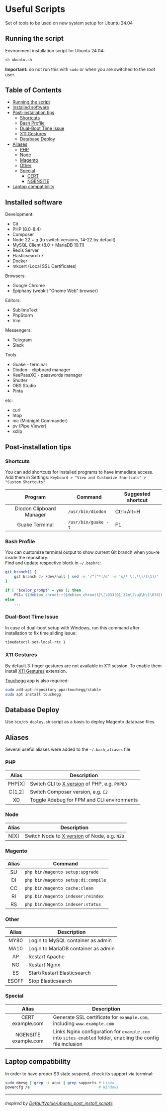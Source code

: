 # Useful Scripts

Set of tools to be used on new system setup for Ubuntu 24.04

## Running the script

Environment installation script for Ubuntu 24.04:

```bash
sh ubuntu.sh
```

**Important:** do not run this with `sudo` or when you are switched to the root user.

## Table of Contents

- [Running the script](#running-the-script)
- [Installed software](#installed-software)
- [Post-installation tips](#post-installation-tips)
  - [Shortcuts](#shortcuts)
  - [Bash Profile](#bash-profile)
  - [Dual-Boot Time Issue](#dual-boot-time-issue)
  - [X11 Gestures](#x11-gestures)
  - [Database Deploy](#database-deploy)
- [Aliases](#aliases)
  - [PHP](#php)
  - [Node](#node)
  - [Magento](#magento)
  - [Other](#other)
  - [Special](#special)
    - [CERT](#cert)
    - [NGENSITE](#ngensite)
- [Laptop compatibility](#laptop-compatibility)

## Installed software

Development:
- Git
- PHP (8.0-8.4)
- Composer
- Node 22 + [n](https://www.npmjs.com/package/n) (to switch versions, 14-22 by default)
- MySQL Client (8.0 + MariaDB 10.11)
- Redis Server
- Elasticsearch 7
- Docker
- mkcert (Local SSL Certificates)

Browsers:
- Google Chrome
- Epiphany (webkit "Gnome Web" browser)

Editors:
- SublimeText
- PhpStorm
- Vim

Messengers:
- Telegram
- Slack

Tools
- Guake - terminal
- Diodon - clipboard manager
- KeePassXC - passwords manager
- Shutter
- OBS Studio
- Pinta

etc:
- curl
- htop
- mc (Midnight Commander)
- pv (Pipe Viewer)
- xclip

## Post-installation tips

### Shortcuts

You can add shortcuts for installed programs to have immediate access.  
Add them in Settings: `Keyboard > "View and Customize Shortcuts" > "Custom Shortcuts"`

|         Program          | Command             | Suggested shortcut |
|:------------------------:|---------------------|--------------------|
| Diodon Clipboard Manager | `/usr/bin/diodon`   | Ctrl+Alt+H         |
|      Guake Terminal      | `/usr/bin/guake -t` | F1                 |

### Bash Profile

You can customize terminal output to show current Git branch when you-re inside the repository.  
Find and update respective block in `~/.bashrc`:

```bash
git_branch() {
    git branch 2> /dev/null | sed -e '/^[^*]/d' -e 's/* \(.*\)/(\1)/'
}

if [ "$color_prompt" = yes ]; then
    PS1='${debian_chroot:+($debian_chroot)}\[\033[01;32m\]\u@\h\[\033[00m\]:\[\033[01;34m\]\w \[\033[01;35m\]$(git_branch)\[\033[00m\]\$ '
else
    ...
```

### Dual-Boot Time Issue

In case of dual-boot setup with Windows, run this command after installation to fix time sliding issue:

```bash
timedatectl set-local-rtc 1
```

### X11 Gestures

By default 3-finger gestures are not available in X11 session. To enable them install [X11 Gestures](https://extensions.gnome.org/extension/4033/x11-gestures/) extension.

[Touchegg](https://github.com/JoseExposito/touchegg?tab=readme-ov-file#ubuntu-debian-and-derivatives) app is also required:

```bash
sudo add-apt-repository ppa:touchegg/stable
sudo apt install touchegg
```

## Database Deploy

Use `bin/db_deploy.sh` script as a basis to deploy Magento database files.

## Aliases

Several useful aliases were added to the `~/.bash_aliases` file:

### PHP

| Alias  | Description                                                         |
|:------:|---------------------------------------------------------------------|
| PHP[X] | Switch CLI to [X version](#installed-software) of PHP, e.g. `PHP83` |
| C[1,2] | Switch Composer version, e.g. `C2`                                  |
|   XD   | Toggle Xdebug for FPM and CLI environments                          |

### Node

| Alias | Description                                                         |
|:-----:|---------------------------------------------------------------------|
| N[X]  | Switch Node to [X version](#installed-software) of Node, e.g. `N20` |

### Magento

| Alias | Command                            |
|:-----:|------------------------------------|
|  SU   | `php bin/magento setup:upgrade`    |
|  DI   | `php bin/magento setup:di:compile` |
|  CC   | `php bin/magento cache:clean`      |
|  RI   | `php bin/magento indexer:reindex`  |
|  RS   | `php bin/magento indexer:status`   |

### Other

|  Alias   | Description                         |
|:--------:|-------------------------------------|
|   MY80   | Login to MySQL container as admin   |
|   MA10   | Login to MariaDB container as admin |
|    AP    | Restart Apache                      |
|    NG    | Restart Nginx                       |
|    ES    | Start/Restart Elasticsearch         |
|  ESOFF   | Stop Elasticsearch                  |

### Special

|        Alias         | Description                                                                                                 |
|:--------------------:|-------------------------------------------------------------------------------------------------------------|
|   CERT example.com   | Generate SSL certificate for `example.com`, including `www.example.com`                                     |
| NGENSITE example.com | Links Nginx configuration for `example.com` into `sites-enabled` folder, enabling the config file inclusion |

## Laptop compatibility

In order to have proper S3 state suspend, check its support via terminal:

```bash
sudo dmesg | grep -i acpi | grep supports # Linux
powercfg /a                               # Windows
```

---

###### Inspired by [DefaultValue/ubuntu_post_install_scripts](https://github.com/DefaultValue/ubuntu_post_install_scripts)
